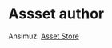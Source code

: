 # Assset author

Ansimuz: [Asset Store](https://assetstore.unity.com/packages/2d/characters/sunny-land-103349)
